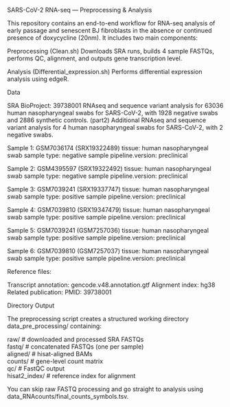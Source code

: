  SARS-CoV-2 RNA-seq — Preprocessing & Analysis

This repository contains an end-to-end workflow for RNA-seq analysis of early passage and senescent BJ fibroblasts in the absence or continued presence of doxycycline (20nm).
It includes two main components:

Preprocessing (Clean.sh)
Downloads SRA runs, builds 4 sample FASTQs, performs QC, alignment, and outputs gene transcription level.

Analysis (Differential_expression.sh)
Performs differential expression analysis using edgeR.

Data

SRA BioProject: 39738001 
RNAseq and sequence variant analysis for 63036 human nasopharyngeal swabs for SARS-CoV-2, with 1928 negative swabs and 2886 synthetic controls.
(part2) Additional RNAseq and sequence variant analysis for 4 human nasopharyngeal swabs for SARS-CoV-2, with 2 negative swabs.

Sample 1: GSM7036174 (SRX19322489)
tissue: human nasopharyngeal swab
sample type: negative sample
pipeline.version: preclinical

Sample 2: GSM4395597 (SRX19322492)
tissue: human nasopharyngeal swab
sample type: negative sample
pipeline.version: preclinical

Sample 3: GSM7039241 (SRX19337747)
tissue: human nasopharyngeal swab
sample type: positive sample
pipeline.version: preclinical

Sample 4: GSM7039810 (SRX19347479)
tissue: human nasopharyngeal swab
sample type: positive sample
pipeline.version: preclinical

Sample 5: GSM7039241 (GSM7257036)
tissue: human nasopharyngeal swab
sample type: positive sample
pipeline.version: preclinical

Sample 6: GSM7039810 (GSM7257037)
tissue: human nasopharyngeal swab
sample type: positive sample
pipeline.version: preclinical

Reference files:

Transcript annotation: gencode.v48.annotation.gtf
Alignment index: hg38
Related publication:
PMID: 39738001

Directory Output

The preprocessing script creates a structured working directory data_pre_processing/ containing:

raw/      # downloaded and processed SRA FASTQs  
fastq/    # concatenated FASTQs (one per sample)  
aligned/  # hisat-aligned BAMs  
counts/   # gene-level count matrix   
qc/       # FastQC output  
hisat2_index/  # reference index for alignment  


You can skip raw FASTQ processing and go straight to analysis using data_RNAcounts/final_counts_symbols.tsv.
